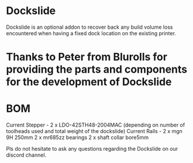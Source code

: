 # Dockslide
Dockslide is an optional addon to recover back any build volume loss encountered when having a fixed dock location on the existing printer.

# Thanks to Peter from Blurolls for providing the parts and components for the development of Dockslide

# BOM
Current Stepper - 2 x LDO-42STH48-2004MAC (depending on number of toolheads used and total weight of the dockslide)
Current Rails - 2 x mgn 9H 250mm
2 x mr685zz bearings
2 x shaft collar bore5mm

Pls do not hesitate to ask any questions regarding the Dockslide on our discord channel.
